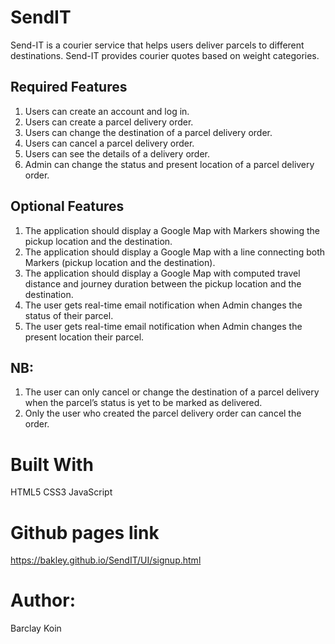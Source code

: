 # SendIT

Send-IT is a courier service that helps users deliver parcels to different destinations. Send-IT provides courier quotes based on weight categories.

## Required Features

1. Users can create an account and log in.
2. Users can create a parcel delivery order.
3. Users can change the destination of a parcel delivery order.
4. Users can cancel a parcel delivery order.
5. Users can see the details of a delivery order.
6. Admin can change the status and present location of a parcel delivery order.

 
## Optional Features

1. The application should display a Google Map with Markers showing the pickup location and the destination.
2. The application should display a Google Map with a line connecting both Markers (pickup location and the destination).
3. The application should display a Google Map with computed travel distance and journey duration between the pickup location and the destination.
4. The user gets real-time email notification when Admin changes the status of their parcel.
5. The user gets real-time email notification when Admin changes the present location their parcel.

## NB:

1. The user can only cancel or change the destination of a parcel delivery when the parcel’s status is yet to be marked as delivered.
2. Only the user who created the parcel delivery order can cancel the order.

# Built With

HTML5
CSS3
JavaScript

# Github pages link
https://bakley.github.io/SendIT/UI/signup.html

# Author:
Barclay Koin